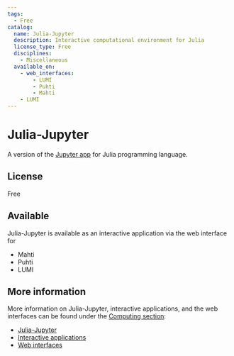 ```yaml
---
tags:
  - Free
catalog:
  name: Julia-Jupyter
  description: Interactive computational environment for Julia
  license_type: Free
  disciplines:
    - Miscellaneous
  available_on:
    - web_interfaces:
        - LUMI
        - Puhti
        - Mahti
    - LUMI
---
```


# Julia-Jupyter

A version of the [Jupyter app](jupyter.md) for Julia programming language.

## License

Free

## Available

Julia-Jupyter is available as an interactive application via the web interface for

- Mahti
- Puhti
- LUMI

## More information

More information on Julia-Jupyter, interactive applications, and the web interfaces can be found under the [Computing section](../computing/index.md):

- [Julia-Jupyter](../computing/webinterface/julia-on-jupyter.md)
- [Interactive applications](../computing/webinterface/apps.md)
- [Web interfaces](../computing/webinterface/index.md)
